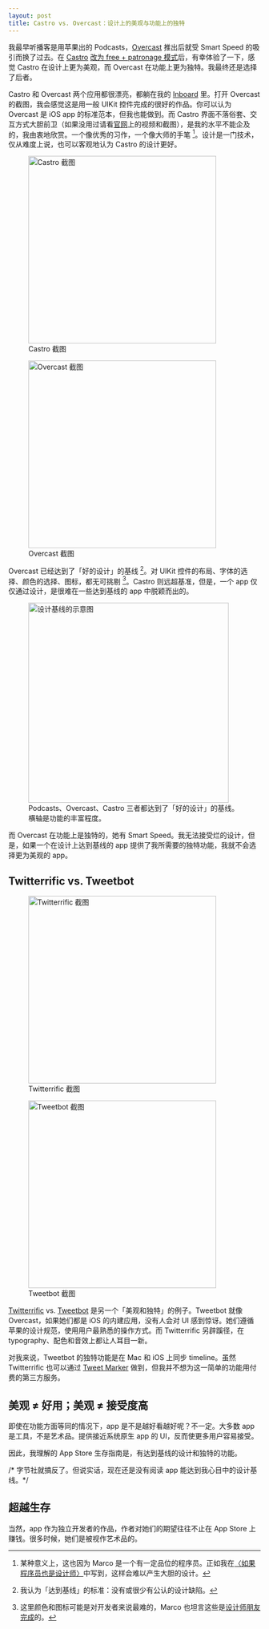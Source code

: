 ```yaml
---
layout: post
title: Castro vs. Overcast：设计上的美观与功能上的独特
---
```


我最早听播客是用苹果出的 Podcasts，[Overcast](https://overcast.fm/) 推出后就受 Smart Speed 的吸引而换了过去。在 [Castro](http://castro.fm) [改为 free + patronage 模式](http://blog.supertop.co/post/133030336462/castro-15)后，有幸体验了一下，感觉 Castro 在设计上更为美观，而 Overcast 在功能上更为独特。我最终还是选择了后者。

Castro 和 Overcast 两个应用都很漂亮，都躺在我的 [Inboard](http://inboardapp.com) 里。打开 Overcast 的截图，我会感觉这是用一般 UIKit 控件完成的很好的作品。你可以认为 Overcast 是 iOS app 的标准范本，但我也能做到。而 Castro 界面不落俗套、交互方式大胆前卫（如果没用过请看[官网](http://castro.fm)上的视频和截图），是我的水平不能企及的，我由衷地欣赏。一个像优秀的习作，一个像大师的手笔 [^1]。设计是一门技术，仅从难度上说，也可以客观地认为 Castro 的设计更好。

<div class="side-by-side">
    <figure>
        <img class="bordered screenshot-375" alt="Castro 截图" width="375" src="/static/images/beauty-and-uniqueness/castro.png">
        <figcaption>Castro 截图</figcaption>
    </figure>
    <figure>
        <img class="bordered screenshot-375" alt="Overcast 截图" width="375" src="/static/images/beauty-and-uniqueness/overcast.png">
        <figcaption>Overcast 截图</figcaption>
    </figure>
</div>

Overcast 已经达到了「好的设计」的基线 [^2]。对 UIKit 控件的布局、字体的选择、颜色的选择、图标，都无可挑剔 [^3]。Castro 则远超基准，但是，一个 app 仅仅通过设计，是很难在一些达到基线的 app 中脱颖而出的。

<figure>
    <img alt="设计基线的示意图" width="400" src="/static/images/beauty-and-uniqueness/design-baseline.png">
    <figcaption>Podcasts、Overcast、Castro 三者都达到了「好的设计」的基线。<br>横轴是功能的丰富程度。</figcaption>
</figure>

而 Overcast 在功能上是独特的，她有 Smart Speed。我无法接受烂的设计，但是，如果一个在设计上达到基线的 app 提供了我所需要的独特功能，我就不会选择更为美观的 app。

## Twitterrific vs. Tweetbot

<div class="side-by-side">
    <figure>
        <img class="bordered screenshot-375" alt="Twitterrific 截图" width="375" src="/static/images/beauty-and-uniqueness/twitterrific.png">
        <figcaption>Twitterrific 截图</figcaption>
    </figure>
    <figure>
        <img class="bordered screenshot-375" alt="Tweetbot 截图" width="375" src="/static/images/beauty-and-uniqueness/tweetbot.png">
        <figcaption>Tweetbot 截图</figcaption>
    </figure>
</div>

[Twitterrific](http://twitterrific.com/ios) vs. [Tweetbot](http://tapbots.com/tweetbot/) 是另一个「美观和独特」的例子。Tweetbot 就像 Overcast，如果她们都是 iOS 的内建应用，没有人会对 UI 感到惊讶。她们遵循苹果的设计规范，使用用户最熟悉的操作方式。而 Twitterrific 另辟蹊径，在 typography、配色和音效上都让人耳目一新。

对我来说，Tweetbot 的独特功能是在 Mac 和 iOS 上同步 timeline。虽然 Twitterrific 也可以通过 [Tweet Marker](http://tweetmarker.net) 做到，但我并不想为这一简单的功能用付费的第三方服务。

## 美观 ≠ 好用；美观 ≠ 接受度高

即使在功能方面等同的情况下，app 是不是越好看越好呢？不一定。大多数 app 是工具，不是艺术品。提供接近系统原生 app 的 UI，反而使更多用户容易接受。

因此，我理解的 App Store 生存指南是，有达到基线的设计和独特的功能。

<span class="comment">/* 字节社就搞反了。但说实话，现在还是没有阅读 app 能达到我心目中的设计基线。*/</span>

## 超越生存

当然，app 作为独立开发者的作品，作者对她们的期望往往不止在 App Store 上赚钱。很多时候，她们是被视作艺术品的。

[^1]: 某种意义上，这也因为 Marco 是一个有一定品位的程序员。正如我在[〈如果程序员也是设计师〉](/2013/09/07/if-programmer-is-also-designer.html)中写到，这样会难以产生大胆的设计。
[^2]: 我认为「达到基线」的标准：没有或很少有公认的设计缺陷。
[^3]: 这里颜色和图标可能是对开发者来说最难的，Marco 也坦言这些是[设计师朋友完成](https://dribbble.com/shots/1245014-Overcast-App-Icon)的。

